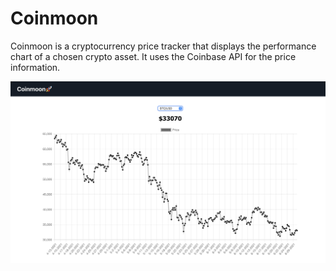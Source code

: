 # Coinmoon

Coinmoon is a cryptocurrency price tracker that displays the performance chart of a chosen crypto asset. It uses the Coinbase API for the price information.

<img src="screenshots/dashboard.png" width="700">
